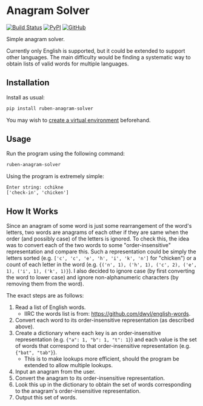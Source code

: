 # Anagram Solver

[![Build Status](https://travis-ci.com/Ruben9922/anagram-solver.svg?branch=master)](https://travis-ci.com/Ruben9922/anagram-solver)
[![PyPI](https://img.shields.io/pypi/v/ruben-anagram-solver)](https://pypi.org/project/ruben-anagram-solver/)
[![GitHub](https://img.shields.io/github/license/Ruben9922/anagram-solver)](https://github.com/Ruben9922/anagram-solver/blob/master/LICENSE)

Simple anagram solver.

Currently only English is supported, but it could be extended to support other languages. The main difficulty would be finding a systematic way to obtain lists of valid words for multiple languages.

## Installation
Install as usual:

```bash
pip install ruben-anagram-solver
```

You may wish to [create a virtual environment](https://docs.python.org/3/tutorial/venv.html#creating-virtual-environments) beforehand.

## Usage
Run the program using the following command:
```bash
ruben-anagram-solver
```

Using the program is extremely simple:
```
Enter string: cchikne
['check-in', 'chicken']
```

## How It Works
Since an anagram of some word is just some rearrangement of the word's letters, two words are anagrams of each other if they are same when the order (and possibly case) of the letters is ignored. To check this, the idea was to convert each of the two words to some "order-insensitive" representation and compare this. Such a representation could be simply the letters sorted (e.g. `['c', 'c', 'e', 'h', 'i', 'k', 'n']` for "chicken") or a count of each letter in the word (e.g. `{('n', 1), ('h', 1), ('c', 2), ('e', 1), ('i', 1), ('k', 1)}`). I also decided to ignore case (by first converting the word to lower case) and ignore non-alphanumeric characters (by removing them from the word).

The exact steps are as follows:
1.  Read a list of English words.
    *   IIRC the words list is from: https://github.com/dwyl/english-words.
2.  Convert each word to its order-insensitive representation (as described above).
3.  Create a dictionary where each key is an order-insensitive representation (e.g. `{"a": 1, "b": 1, "t": 1}`) and each value is the set of words that correspond to that order-insensitive representation (e.g. `{"bat", "tab"}`).
    *   This is to make lookups more efficient, should the program be extended to allow multiple lookups.
4.  Input an anagram from the user.
5.  Convert the anagram to its order-insensitive representation.
6.  Look this up in the dictionary to obtain the set of words corresponding to the anagram's order-insensitive representation.
7.  Output this set of words.
